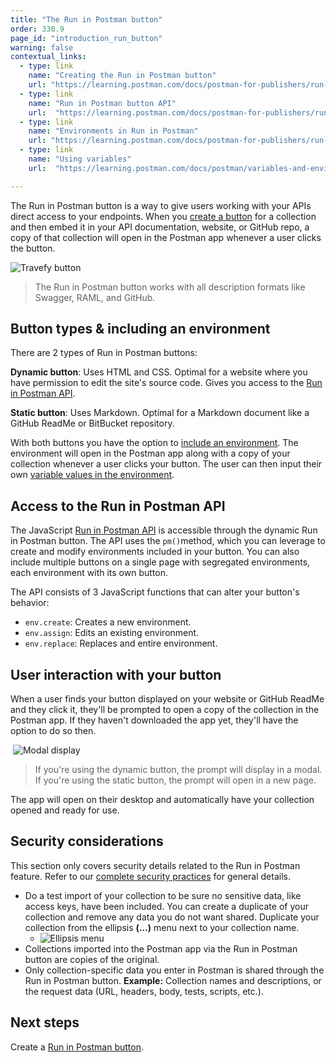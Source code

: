 ```yaml
---
title: "The Run in Postman button"
order: 330.9
page_id: "introduction_run_button"
warning: false
contextual_links:
  - type: link
    name: "Creating the Run in Postman button"
    url: "https://learning.postman.com/docs/postman-for-publishers/run-in-postman/creating-run-button/"
  - type: link
    name: "Run in Postman button API"
    url:  "https://learning.postman.com/docs/postman-for-publishers/run-in-postman/run-button-API/"
  - type: link
    name: "Environments in Run in Postman"
    url: "https://learning.postman.com/docs/postman-for-publishers/run-in-postman/environments-run-button/"
  - type: link
    name: "Using variables"
    url:  "https://learning.postman.com/docs/postman/variables-and-environments/variables/"

---
```


The Run in Postman button is a way to give users working with your APIs direct access to your endpoints. When you [create a button](/docs/postman-for-publishers/run-in-postman/creating-run-button/) for a collection and then embed it in your API documentation, website, or GitHub repo, a copy of that collection will open in the Postman app whenever a user clicks the button.

![Travefy button](https://assets.postman.com/postman-docs/Travefy+API+RIP+button.jpg)

> The Run in Postman button works with all description formats like Swagger, RAML, and GitHub.

## Button types & including an environment

There are 2 types of Run in Postman buttons:

**Dynamic button**: Uses HTML and CSS. Optimal for a website where you have permission to edit the site's source code. Gives you access to the [Run in Postman API](/docs/postman-for-publishers/run-in-postman/run-button-API/).

**Static button**: Uses Markdown. Optimal for a Markdown document like a GitHub ReadMe or BitBucket repository.

With both buttons you have the option to [include an environment](/docs/postman-for-publishers/run-in-postman/environments-run-button/). The environment will open in the Postman app along with a copy of your collection whenever a user clicks your button. The user can then input their own [variable values in the environment](/docs/postman/variables-and-environments/variables/).

## Access to the Run in Postman API

The JavaScript [Run in Postman API](/docs/postman-for-publishers/run-in-postman/run-button-API/) is accessible through the dynamic Run in Postman button. The API uses the `pm()`method, which you can leverage to create and modify environments included in your button. You can also include multiple buttons on a single page with segregated environments, each environment with its own button.

The API consists of 3 JavaScript functions that can alter your button's behavior:

* `env.create`: Creates a new environment.
* `env.assign`: Edits an existing environment.
* `env.replace`: Replaces and entire environment.

## User interaction with your button

When a user finds your button displayed on your website or GitHub ReadMe and they click it, they'll be prompted to open a copy of the collection in the Postman app. If they haven't downloaded the app yet, they'll have the option to do so then.

 ![Modal display](https://assets.postman.com/postman-docs/New+sized+Modal+RIP+button.jpg)

> If you're using the dynamic button, the prompt will display in a modal. If you're using the static button, the prompt will open in a new page.

The app will open on their desktop and automatically have your collection opened and ready for use.

## Security considerations

This section only covers security details related to the Run in Postman feature. Refer to our [complete security practices](https://www.postman.com/security) for general details.

* Do a test import of your collection to be sure no sensitive data, like access keys, have been included. You can create a duplicate of your collection and remove any data you do not want shared. Duplicate your collection from the ellipsis **(...)** menu next to your collection name.
    * ![Ellipsis menu](https://assets.postman.com/postman-docs/Resized+Ellipsis+menu+.jpg)
* Collections imported into the Postman app via the Run in Postman button are copies of the original.
* Only collection-specific data you enter in Postman is shared through the Run in Postman button. **Example:** Collection names and descriptions, or the request data (URL, headers, body, tests, scripts, etc.).

## Next steps

Create a [Run in Postman button](/docs/postman-for-publishers/run-in-postman/creating-run-button/).
